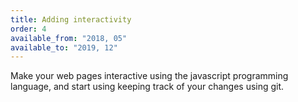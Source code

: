 ```yaml
---
title: Adding interactivity
order: 4
available_from: "2018, 05"
available_to: "2019, 12"
---
```


Make your web pages interactive using the javascript programming language, and start using keeping track of your changes using git.
